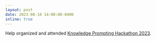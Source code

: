 ```yaml
---
layout: post
date: 2023-08-10 14:00:00-0400
inline: true
---
```

Help organized and attended [Knowledge Prompting Hackathon 2023](https://king-s-knowledge-graph-lab.github.io/knowledge-prompting-hackathon/).

